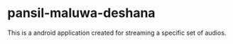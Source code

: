 # pansil-maluwa-deshana
This is a android application created for streaming a specific set of audios.
